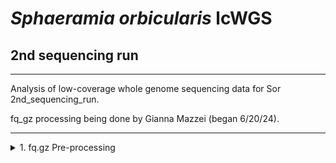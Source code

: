 # _Sphaeramia orbicularis_ lcWGS

## 2nd sequencing run
---
Analysis of low-coverage whole genome sequencing data for Sor 2nd_sequencing_run.

fq_gz processing being done by Gianna Mazzei (began 6/20/24).

---

<details><summary>1. fq.gz Pre-processing</summary>
	
## 1. fq.gz Pre-processing
→ (*) _denotes steps with MultiQC Report Analyses_
<details><summary>0. Set-up</summary>
<p>

## 0. Set-up

Began by making a new repo on Github titled "pire_sphareamia_orbicularis_lcwgs" 

Then went to my terminal and cloned the repo
```
[hpc-0356@wahab-01 ~]$ cd /archive/carpenterlab/pire/
[hpc-0356@wahab-01 pire]$ git clone {https://github.com/philippinespire/pire_sphaeramia_orbicularis_lcwgs}
```
Get a .gitignore file from another PIRE species repo and copy it here, then push this file to github.
```
[hpc-0356@wahab-01 pire]$ cd pire_sphaeramia_orbicularis_lcwgs
[hpc-0356@wahab-01 pire_sphaeramia_orbicularis_lcwgs]$ cp ../pire_taeniamia_zosterophora_lcwgs/.gitignore .
[hpc-0356@wahab-01 pire_sphaeramia_orbicularis_lcwgs]$ git pull
[hpc-0356@wahab-01 pire_sphaeramia_orbicularis_lcwgs]$ git add .gitignore
[hpc-0356@wahab-01 pire_sphaeramia_orbicularis_lcwgs]$ git commit -m "add gitignore"
[hpc-0356@wahab-01 pire_sphaeramia_orbicularis_lcwgs]$ git push
```
Make second sequencing run directory
```
[hpc-0356@wahab-01 pire_sphaeramia_orbicularis_lcwgs]$ mkdir 2nd_sequencing_run
```
</p>

---
</details>


<details><summary>1. Get raw data</summary>
<p>

## 1. Get raw data

```

[hpc-0356@wahab-01 pire_sphaeramia_orbicularis_lcwgs]$ cd 2nd_sequencing_run
[hpc-0356@wahab-01 2nd_sequencing_run]$ rsync -r /archive/carpenterlab/pire/downloads/sphaeramia_orbicularis/2nd_sequencing_run_lcwgs/fq_raw 2nd_sequencing_run
```

</p>

---
</details>

<details><summary>2. Proofread the decode file</summary>
<p>

## 2. Proofread the decode file
```
[hpc-0356@wahab-01 fq_raw]$ cat Sor_lcwgs-SeqLane_SequenceNameDecode.tsv
```
Checked that I have sequencing data for all individuals in the decode file
```
[hpc-0356@wahab-01 fq_raw]$ ls *1.fq.gz | wc -l 
142
[hpc-0356@wahab-01 fq_raw]$ ls *2.fq.gz | wc -l
142
```
Number of lines:
```
[hpc-0356@wahab-01 fq_raw]$ wc -l Sor_lcwgs-SeqLane_SequenceNameDecode.tsv
71 Sor_lcwgs-SeqLane_SequenceNameDecode.tsv
```
Are there duplicates?
```
[hpc-0356@wahab-01 fq_raw]$ cat Sor_lcwgs-SeqLane_SequenceNameDecode.tsv| sort | uniq | wc -l
71
```
***Skip steps 3 and 4***

</p>

---
</details>

<details><summary>5. Perform a renaming dry run</summary>
<p>

## 5. Perform a renaming dry run

```
[hpc-0356@wahab-01 fq_raw]$ salloc
[hpc-0356@d1-w6420a-24 fq_raw]$ bash /home/e1garcia/shotgun_PIRE/pire_fq_gz_processing/renameFQGZ.bash Sor_lcwgs-SeqLane_SequenceNameDecode.tsv
```

</p>

---
</details>

<details><summary>6. Rename the files</summary>

## 6. Rename the files
```
[hpc-0356@d1-w6420a-24 fq_raw]$ bash /home/e1garcia/shotgun_PIRE/pire_fq_gz_processing/renameFQGZ.bash Sor_lcwgs-SeqLane_SequenceNameDecode.tsv rename
```
---
</details>

<details><summary>7. Check the quality of raw data (*)</summary>
<p>

## 7. Check the quality of raw data (*)

Executed `Multi_FASTQC.sh` 

```
[hpc-0356@d1-w6420a-24 2nd_sequencing_run]$ sbatch /home/e1garcia/shotgun_PIRE/pire_fq_gz_processing/Multi_FASTQC.sh "fq_raw" "fqc_raw_report"  "fq.gz"
```

### MultiQC output (fq_raw/fqc_raw_report.html):
* GC content is higher on average for albatross samples
* Smaller secondary peak around 62% for Per Sequence GC Content
* High adapter content

```  
‣ % duplication - 
	• Alb: 6.2 - 24.5%
 	• Contemp: 10.3 - 33.2%
‣ GC content - 
	• Alb: 45 - 54%
 	• Contemp: 39 - 46%
‣ number of reads - 
	• Alb: 0 - 0.9 mil
 	• Contemp: 0.4 - 4.6 mil
```
<details><summary>* Multi_FASTQC Report:</summary>
<p>
  
```
Sample Name				% Dups	% GC	M Seqs
Sor-ACeb_001-Ex1-8E-lcwgs-1-2.1		13.1%	42%	0.9
Sor-ACeb_001-Ex1-8E-lcwgs-1-2.2		14.0%	43%	0.9
Sor-ACeb_002-Ex1-9E-lcwgs-1-2.1		21.0%	48%	0.1
Sor-ACeb_002-Ex1-9E-lcwgs-1-2.2		22.0%	50%	0.1
Sor-ACeb_003-Ex1-10E-lcwgs-1-2.1	8.8%	45%	0.3
Sor-ACeb_003-Ex1-10E-lcwgs-1-2.2	9.8%	47%	0.3
Sor-ACeb_004-Ex1-11E-lcwgs-1-2.1	19.5%	50%	0.3
Sor-ACeb_004-Ex1-11E-lcwgs-1-2.2	20.0%	52%	0.3
Sor-ACeb_005-Ex1-12E-lcwgs-1-2.1	18.5%	48%	0.1
Sor-ACeb_005-Ex1-12E-lcwgs-1-2.2	19.8%	51%	0.1
Sor-ACeb_006-Ex1-1F-lcwgs-1-2.1		11.8%	47%	0.0
Sor-ACeb_006-Ex1-1F-lcwgs-1-2.2		13.1%	48%	0.0
Sor-ACeb_007-Ex1-2F-lcwgs-1-2.1		11.4%	47%	0.0
Sor-ACeb_007-Ex1-2F-lcwgs-1-2.2		12.7%	48%	0.0
Sor-ACeb_008-Ex1-3F-lcwgs-1-2.1		10.2%	46%	0.0
Sor-ACeb_008-Ex1-3F-lcwgs-1-2.2		11.4%	47%	0.0
Sor-ACeb_009-Ex1-4F-lcwgs-1-2.1		9.1%	47%	0.0
Sor-ACeb_009-Ex1-4F-lcwgs-1-2.2		10.6%	48%	0.0
Sor-ACeb_010-Ex1-5F-lcwgs-1-2.1		13.7%	46%	0.1
Sor-ACeb_010-Ex1-5F-lcwgs-1-2.2		14.7%	48%	0.1
Sor-ACeb_011-Ex1-6F-lcwgs-1-2.1		17.9%	47%	0.0
Sor-ACeb_011-Ex1-6F-lcwgs-1-2.2		19.7%	49%	0.0
Sor-ACeb_012-Ex1-7F-lcwgs-1-2.1		15.5%	45%	0.1
Sor-ACeb_012-Ex1-7F-lcwgs-1-2.2		16.2%	46%	0.1
Sor-ACeb_013-Ex1-8F-lcwgs-1-2.1		19.5%	49%	0.1
Sor-ACeb_013-Ex1-8F-lcwgs-1-2.2		21.1%	50%	0.1
Sor-ACeb_014-Ex1-9F-lcwgs-1-2.1		14.8%	47%	0.0
Sor-ACeb_014-Ex1-9F-lcwgs-1-2.2		15.8%	48%	0.0
Sor-ACeb_015-Ex1-10F-lcwgs-1-2.1	14.7%	45%	0.1
Sor-ACeb_015-Ex1-10F-lcwgs-1-2.2	15.9%	47%	0.1
Sor-ACeb_016-Ex1-11F-lcwgs-1-2.1	19.4%	51%	0.4
Sor-ACeb_016-Ex1-11F-lcwgs-1-2.2	19.7%	54%	0.4
Sor-ACeb_017-Ex1-12F-lcwgs-1-2.1	24.1%	49%	0.3
Sor-ACeb_017-Ex1-12F-lcwgs-1-2.2	24.5%	54%	0.3
Sor-ACeb_018-Ex1-1G-lcwgs-1-2.1		11.4%	44%	0.1
Sor-ACeb_018-Ex1-1G-lcwgs-1-2.2		12.9%	45%	0.1
Sor-ACeb_019-Ex1-3G-lcwgs-1-2.1		7.7%	43%	0.0
Sor-ACeb_019-Ex1-3G-lcwgs-1-2.2		9.4%	44%	0.0
Sor-ACeb_020-Ex1-2G-lcwgs-1-2.1		8.3%	44%	0.0
Sor-ACeb_020-Ex1-2G-lcwgs-1-2.2		10.2%	45%	0.0
Sor-ACeb_021-Ex1-4G-lcwgs-1-2.1		6.2%	45%	0.0
Sor-ACeb_021-Ex1-4G-lcwgs-1-2.2		9.1%	46%	0.0
Sor-ACeb_022-Ex1-5G-lcwgs-1-2.1		14.1%	47%	0.0
Sor-ACeb_022-Ex1-5G-lcwgs-1-2.2		15.6%	49%	0.0
Sor-CPnd_001-Ex1-3E-lcwgs-1-2.1		14.9%	42%	1.5
Sor-CPnd_001-Ex1-3E-lcwgs-1-2.2		16.4%	42%	1.5
Sor-CPnd_002-Ex1-5E-lcwgs-1-2.1		11.1%	43%	0.9
Sor-CPnd_002-Ex1-5E-lcwgs-1-2.2		12.4%	44%	0.9
Sor-CPnd_003-Ex1-2B-lcwgs-1-2.1		12.2%	42%	0.7
Sor-CPnd_003-Ex1-2B-lcwgs-1-2.2		13.8%	43%	0.7
Sor-CPnd_004-Ex1-1G-lcwgs-1-2.1		14.9%	42%	2.1
Sor-CPnd_004-Ex1-1G-lcwgs-1-2.2		16.3%	42%	2.1
Sor-CPnd_005-Ex1-3D-lcwgs-1-2.1		19.6%	40%	1.5
Sor-CPnd_005-Ex1-3D-lcwgs-1-2.2		21.6%	41%	1.5
Sor-CPnd_006-Ex1-2D-lcwgs-1-2.1		12.6%	43%	1.4
Sor-CPnd_006-Ex1-2D-lcwgs-1-2.2		14.1%	43%	1.4
Sor-CPnd_007-Ex1-1C-lcwgs-1-2.1		13.9%	43%	0.8
Sor-CPnd_007-Ex1-1C-lcwgs-1-2.2		15.9%	43%	0.8
Sor-CPnd_008-Ex1-1A-lcwgs-1-2.1		28.7%	39%	3.7
Sor-CPnd_008-Ex1-1A-lcwgs-1-2.2		33.2%	40%	3.7
Sor-CPnd_009-Ex1-6A-lcwgs-1-2.1		22.0%	41%	3.3
Sor-CPnd_009-Ex1-6A-lcwgs-1-2.2		24.2%	42%	3.3
Sor-CPnd_010-Ex1-1H-lcwgs-1-2.1		10.3%	42%	0.5
Sor-CPnd_010-Ex1-1H-lcwgs-1-2.2		12.0%	42%	0.5
Sor-CPnd_012-Ex1-5B-lcwgs-1-2.1		14.2%	42%	0.5
Sor-CPnd_012-Ex1-5B-lcwgs-1-2.2		15.7%	44%	0.5
Sor-CPnd_013-Ex1-7F-lcwgs-1-2.1		10.8%	43%	0.8
Sor-CPnd_013-Ex1-7F-lcwgs-1-2.2		12.7%	43%	0.8
Sor-CPnd_014-Ex1-1F-lcwgs-1-2.1		15.9%	42%	4.6
Sor-CPnd_014-Ex1-1F-lcwgs-1-2.2		17.3%	42%	4.6
Sor-CPnd_015-Ex1-5F-lcwgs-1-2.1		10.9%	44%	0.5
Sor-CPnd_015-Ex1-5F-lcwgs-1-2.2		12.4%	45%	0.5
Sor-CPnd_016-Ex1-1B-lcwgs-1-2.1		23.2%	40%	1.5
Sor-CPnd_016-Ex1-1B-lcwgs-1-2.2		26.0%	41%	1.5
Sor-CPnd_017-Ex1-3G-lcwgs-1-2.1		11.1%	42%	0.6
Sor-CPnd_017-Ex1-3G-lcwgs-1-2.2		12.6%	42%	0.6
Sor-CPnd_018-Ex1-1E-lcwgs-1-2.1		14.0%	43%	2.2
Sor-CPnd_018-Ex1-1E-lcwgs-1-2.2		15.6%	43%	2.2
Sor-CPnd_019-Ex1-6G-lcwgs-1-2.1		18.6%	42%	1.4
Sor-CPnd_019-Ex1-6G-lcwgs-1-2.2		20.3%	43%	1.4
Sor-CPnd_020-Ex1-2E-lcwgs-1-2.1		14.3%	41%	1.6
Sor-CPnd_020-Ex1-2E-lcwgs-1-2.2		15.8%	42%	1.6
Sor-CPnd_022-Ex1-7C-lcwgs-1-2.1		19.9%	42%	1.6
Sor-CPnd_022-Ex1-7C-lcwgs-1-2.2		22.0%	43%	1.6
Sor-CPnd_024-Ex1-5G-lcwgs-1-2.1		11.0%	43%	0.4
Sor-CPnd_024-Ex1-5G-lcwgs-1-2.2		12.3%	44%	0.4
Sor-CPnd_026-Ex1-3H-lcwgs-1-2.1		14.8%	41%	0.7
Sor-CPnd_026-Ex1-3H-lcwgs-1-2.2		16.7%	41%	0.7
Sor-CPnd_027-Ex1-3C-lcwgs-1-2.1		19.9%	40%	1.3
Sor-CPnd_027-Ex1-3C-lcwgs-1-2.2		22.1%	41%	1.3
Sor-CPnd_028-Ex1-3A-lcwgs-1-2.1		20.5%	41%	1.7
Sor-CPnd_028-Ex1-3A-lcwgs-1-2.2		22.7%	41%	1.7
Sor-CPnd_029-Ex1-8E-lcwgs-1-2.1		18.6%	42%	2.4
Sor-CPnd_029-Ex1-8E-lcwgs-1-2.2		20.6%	42%	2.4
Sor-CPnd_030-Ex1-2H-lcwgs-1-2.1		11.8%	42%	0.8
Sor-CPnd_030-Ex1-2H-lcwgs-1-2.2		13.2%	43%	0.8
Sor-CPnd_031-Ex1-5D-lcwgs-1-2.1		15.5%	41%	1.1
Sor-CPnd_031-Ex1-5D-lcwgs-1-2.2		17.5%	42%	1.1
Sor-CPnd_033-Ex1-2F-lcwgs-1-2.1		11.2%	42%	0.7
Sor-CPnd_033-Ex1-2F-lcwgs-1-2.2		12.7%	42%	0.7
Sor-CPnd_034-Ex1-4G-lcwgs-1-2.1		11.9%	44%	0.4
Sor-CPnd_034-Ex1-4G-lcwgs-1-2.2		13.0%	45%	0.4
Sor-CPnd_036-Ex1-5C-lcwgs-1-2.1		16.0%	42%	1.1
Sor-CPnd_036-Ex1-5C-lcwgs-1-2.2		17.7%	44%	1.1
Sor-CPnd_037-Ex1-6C-lcwgs-1-2.1		25.8%	42%	1.5
Sor-CPnd_037-Ex1-6C-lcwgs-1-2.2		27.8%	45%	1.5
Sor-CPnd_038-Ex1-2A-lcwgs-1-2.1		17.7%	41%	1.1
Sor-CPnd_038-Ex1-2A-lcwgs-1-2.2		20.0%	41%	1.1
Sor-CPnd_041-Ex1-7A-lcwgs-1-2.1		15.5%	43%	1.8
Sor-CPnd_041-Ex1-7A-lcwgs-1-2.2		17.2%	43%	1.8
Sor-CPnd_043-Ex1-1D-lcwgs-1-2.1		18.3%	41%	2.2
Sor-CPnd_043-Ex1-1D-lcwgs-1-2.2		20.3%	41%	2.2
Sor-CPnd_044-Ex1-8G-lcwgs-1-2.1		15.2%	43%	1.3
Sor-CPnd_044-Ex1-8G-lcwgs-1-2.2		16.6%	43%	1.3
Sor-CPnd_045-Ex1-7B-lcwgs-1-2.1		20.9%	41%	1.8
Sor-CPnd_045-Ex1-7B-lcwgs-1-2.2		23.1%	42%	1.8
Sor-CPnd_046-Ex1-5A-lcwgs-1-2.1		15.4%	44%	0.5
Sor-CPnd_046-Ex1-5A-lcwgs-1-2.2		17.1%	46%	0.5
Sor-CPnd_049-Ex1-3B-lcwgs-1-2.1		13.2%	41%	0.5
Sor-CPnd_049-Ex1-3B-lcwgs-1-2.2		15.0%	42%	0.5
Sor-CPnd_050-Ex1-3F-lcwgs-1-2.1		16.8%	42%	2.0
Sor-CPnd_050-Ex1-3F-lcwgs-1-2.2		18.6%	42%	2.0
Sor-CPnd_052-Ex1-6D-lcwgs-1-2.1		13.8%	42%	1.0
Sor-CPnd_052-Ex1-6D-lcwgs-1-2.2		15.5%	43%	1.0
Sor-CPnd_053-Ex1-2C-lcwgs-1-2.1		15.9%	41%	1.0
Sor-CPnd_053-Ex1-2C-lcwgs-1-2.2		18.0%	42%	1.0
Sor-CPnd_054-Ex1-8F-lcwgs-1-2.1		10.7%	45%	0.5
Sor-CPnd_054-Ex1-8F-lcwgs-1-2.2		12.2%	46%	0.5
Sor-CPnd_055-Ex1-7G-lcwgs-1-2.1		14.9%	43%	1.3
Sor-CPnd_055-Ex1-7G-lcwgs-1-2.2		16.4%	43%	1.3
Sor-CPnd_058-Ex1-2G-lcwgs-1-2.1		10.5%	42%	0.7
Sor-CPnd_058-Ex1-2G-lcwgs-1-2.2		11.8%	42%	0.7
Sor-CPnd_063-Ex1-7D-lcwgs-1-2.1		14.2%	43%	1.3
Sor-CPnd_063-Ex1-7D-lcwgs-1-2.2		15.8%	43%	1.3
Sor-CPnd_066-Ex1-8B-lcwgs-1-2.1		17.2%	42%	0.9
Sor-CPnd_066-Ex1-8B-lcwgs-1-2.2		19.1%	43%	0.9
Sor-CPnd_069-Ex1-6B-lcwgs-1-2.1		22.3%	41%	1.2
Sor-CPnd_069-Ex1-6B-lcwgs-1-2.2		24.5%	43%	1.2
Sor-CPnd_072-Ex1-8C-lcwgs-1-2.1		25.0%	41%	2.7
Sor-CPnd_072-Ex1-8C-lcwgs-1-2.2		27.9%	42%	2.7
```
  
</p>
</details>

</p>

---
</details>

<details><summary>8. First trim (*)</summary>
<p>

## 8. First trim (*)
```
[hpc-0356@d1-w6420a-24 2nd_sequencing_run]$ sbatch /home/e1garcia/shotgun_PIRE/pire_fq_gz_processing/runFASTP_1st_trim.sbatch fq_raw fq_fp1
```

### Review the FastQC output (fq_fp1/1st_fastp_report.html):
After 1st trim:
*  High % adapter levels for Albatross samples, more variable for Contemporary
*  Low number of reads

```  
‣ % duplication - 
    	• Alb: 5-15.9%
	• Contemp: 9.2-32.9%
‣ GC content -
    	• Alb: 32.7-45%
	• Contemp: 37-39%
‣ passing filter - 
    	• Alb: 83.8-96%
     	• Contemp: 91.9-97.4%
‣ % adapter - 
    	• Alb: 61.8-96.3%
     	• Contemp: 17.2-71.8%
‣ number of reads - 
    	• Alb: 0-1.6 mil
     	• Contemp: 0.8-9 mil
```
<details><summary>* 1st FASTP Report:</summary>
<p>
  
```
Sample Name	      % Duplication  GC content  % PF	% Adapter
Sor-ACeb_001-Ex1-8E-lcwgs-1-2	8.3%	32.7%	94.8%	90.2%
Sor-ACeb_002-Ex1-9E-lcwgs-1-2	9.7%	38.7%	89.3%	83.1%
Sor-ACeb_003-Ex1-10E-lcwgs-1-2	7.7%	35.7%	96.0%	96.3%
Sor-ACeb_004-Ex1-11E-lcwgs-1-2	6.6%	36.7%	86.8%	92.2%
Sor-ACeb_005-Ex1-12E-lcwgs-1-2	11.4%	42.4%	89.9%	75.6%
Sor-ACeb_006-Ex1-1F-lcwgs-1-2	7.0%	39.1%	92.6%	83.3%
Sor-ACeb_007-Ex1-2F-lcwgs-1-2	6.5%	38.2%	91.1%	81.9%
Sor-ACeb_008-Ex1-3F-lcwgs-1-2	7.3%	36.1%	93.7%	89.4%
Sor-ACeb_009-Ex1-4F-lcwgs-1-2	6.9%	36.2%	93.6%	94.3%
Sor-ACeb_010-Ex1-5F-lcwgs-1-2	8.4%	38.4%	92.5%	89.3%
Sor-ACeb_011-Ex1-6F-lcwgs-1-2	14.8%	43.9%	93.6%	62.2%
Sor-ACeb_012-Ex1-7F-lcwgs-1-2	7.9%	36.1%	93.5%	90.7%
Sor-ACeb_013-Ex1-8F-lcwgs-1-2	15.9%	45.1%	93.6%	61.8%
Sor-ACeb_014-Ex1-9F-lcwgs-1-2	10.9%	39.7%	93.4%	82.6%
Sor-ACeb_015-Ex1-10F-lcwgs-1-2	9.3%	37.6%	92.3%	88.5%
Sor-ACeb_016-Ex1-11F-lcwgs-1-2	6.5%	39.5%	85.9%	91.3%
Sor-ACeb_017-Ex1-12F-lcwgs-1-2	9.3%	38.9%	83.8%	86.6%
Sor-ACeb_018-Ex1-1G-lcwgs-1-2	8.2%	37.5%	94.7%	82.0%
Sor-ACeb_019-Ex1-3G-lcwgs-1-2	5.7%	36.5%	94.6%	77.1%
Sor-ACeb_020-Ex1-2G-lcwgs-1-2	6.0%	36.9%	93.2%	78.9%
Sor-ACeb_021-Ex1-4G-lcwgs-1-2	5.0%	36.4%	93.5%	86.8%
Sor-ACeb_022-Ex1-5G-lcwgs-1-2	11.5%	43.5%	93.3%	70.9%
Sor-CPnd_001-Ex1-3E-lcwgs-1-2	13.0%	37.7%	96.7%	65.6%
Sor-CPnd_002-Ex1-5E-lcwgs-1-2	11.5%	38.4%	95.9%	71.8%
Sor-CPnd_003-Ex1-2B-lcwgs-1-2	14.5%	38.6%	96.6%	57.9%
Sor-CPnd_004-Ex1-1G-lcwgs-1-2	11.5%	38.0%	97.1%	64.6%
Sor-CPnd_005-Ex1-3D-lcwgs-1-2	18.0%	38.0%	96.9%	43.3%
Sor-CPnd_006-Ex1-2D-lcwgs-1-2	14.1%	38.2%	96.4%	62.2%
Sor-CPnd_007-Ex1-1C-lcwgs-1-2	13.4%	39.3%	96.2%	55.2%
Sor-CPnd_008-Ex1-1A-lcwgs-1-2	32.9%	38.5%	96.4%	17.2%
Sor-CPnd_009-Ex1-6A-lcwgs-1-2	22.8%	38.8%	96.6%	47.6%
Sor-CPnd_010-Ex1-1H-lcwgs-1-2	10.9%	38.1%	96.9%	60.8%
Sor-CPnd_012-Ex1-5B-lcwgs-1-2	15.0%	38.5%	95.1%	56.9%
Sor-CPnd_013-Ex1-7F-lcwgs-1-2	12.1%	37.8%	96.0%	61.6%
Sor-CPnd_014-Ex1-1F-lcwgs-1-2	14.8%	38.3%	97.4%	58.1%
Sor-CPnd_015-Ex1-5F-lcwgs-1-2	10.8%	38.7%	94.6%	69.1%
Sor-CPnd_016-Ex1-1B-lcwgs-1-2	21.3%	38.5%	96.4%	29.3%
Sor-CPnd_017-Ex1-3G-lcwgs-1-2	10.8%	37.5%	96.6%	67.0%
Sor-CPnd_018-Ex1-1E-lcwgs-1-2	13.2%	38.3%	97.1%	63.8%
Sor-CPnd_019-Ex1-6G-lcwgs-1-2	16.5%	38.3%	96.2%	58.4%
Sor-CPnd_020-Ex1-2E-lcwgs-1-2	15.7%	37.7%	96.5%	57.8%
Sor-CPnd_022-Ex1-7C-lcwgs-1-2	17.6%	37.9%	95.7%	51.2%
Sor-CPnd_024-Ex1-5G-lcwgs-1-2	11.2%	38.1%	95.5%	67.8%
Sor-CPnd_026-Ex1-3H-lcwgs-1-2	16.0%	37.9%	97.0%	52.2%
Sor-CPnd_027-Ex1-3C-lcwgs-1-2	20.1%	38.1%	96.9%	41.1%
Sor-CPnd_028-Ex1-3A-lcwgs-1-2	19.8%	38.2%	96.5%	45.0%
Sor-CPnd_029-Ex1-8E-lcwgs-1-2	15.7%	37.4%	96.0%	57.8%
Sor-CPnd_030-Ex1-2H-lcwgs-1-2	13.5%	38.1%	96.6%	63.5%
Sor-CPnd_031-Ex1-5D-lcwgs-1-2	17.5%	38.2%	96.6%	51.2%
Sor-CPnd_033-Ex1-2F-lcwgs-1-2	12.5%	37.6%	96.2%	61.5%
Sor-CPnd_034-Ex1-4G-lcwgs-1-2	11.8%	38.5%	95.5%	71.0%
Sor-CPnd_036-Ex1-5C-lcwgs-1-2	16.2%	37.9%	94.9%	59.3%
Sor-CPnd_037-Ex1-6C-lcwgs-1-2	20.3%	38.1%	92.0%	51.3%
Sor-CPnd_038-Ex1-2A-lcwgs-1-2	21.4%	38.1%	96.4%	41.4%
Sor-CPnd_041-Ex1-7A-lcwgs-1-2	13.2%	39.0%	95.9%	63.8%
Sor-CPnd_043-Ex1-1D-lcwgs-1-2	15.7%	38.1%	96.9%	49.3%
Sor-CPnd_044-Ex1-8G-lcwgs-1-2	13.1%	37.7%	95.4%	61.7%
Sor-CPnd_045-Ex1-7B-lcwgs-1-2	18.5%	38.2%	96.1%	43.8%
Sor-CPnd_046-Ex1-5A-lcwgs-1-2	12.3%	38.4%	91.9%	65.9%
Sor-CPnd_049-Ex1-3B-lcwgs-1-2	14.2%	38.1%	96.9%	55.8%
Sor-CPnd_050-Ex1-3F-lcwgs-1-2	14.5%	38.1%	96.8%	58.7%
Sor-CPnd_052-Ex1-6D-lcwgs-1-2	12.7%	37.5%	95.7%	68.8%
Sor-CPnd_053-Ex1-2C-lcwgs-1-2	18.8%	38.2%	96.2%	48.7%
Sor-CPnd_054-Ex1-8F-lcwgs-1-2	9.2%	38.2%	94.1%	71.4%
Sor-CPnd_055-Ex1-7G-lcwgs-1-2	11.1%	37.3%	95.3%	67.0%
Sor-CPnd_058-Ex1-2G-lcwgs-1-2	11.4%	37.2%	96.3%	67.1%
Sor-CPnd_063-Ex1-7D-lcwgs-1-2	12.2%	37.8%	96.1%	64.0%
Sor-CPnd_066-Ex1-8B-lcwgs-1-2	16.8%	38.2%	95.0%	48.9%
Sor-CPnd_069-Ex1-6B-lcwgs-1-2	21.6%	38.5%	95.0%	44.7%
Sor-CPnd_072-Ex1-8C-lcwgs-1-2	23.4%	38.2%	95.6%	37.1%
```

</p>
</details>

</p>

---
</details>

<details><summary>9. Remove duplicates with clumpify</summary>
<p>

## 9. Remove duplicates with clumpify

### 9a. Remove duplicates
```
[hpc-0356@wahab-01 2nd_sequencing_run]$ bash /home/e1garcia/shotgun_PIRE/pire_fq_gz_processing/runCLUMPIFY_r1r2_array.bash fq_fp1 fq_fp1_clmp /scratch/hpc-0356 20
```

### 9c. Check duplicate removal success
